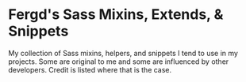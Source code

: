 Fergd's Sass Mixins, Extends, & Snippets
=====================

My collection of Sass mixins, helpers, and snippets I tend to use in my projects. Some are original to me and some are influenced by other developers. Credit is listed where that is the case. 

